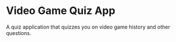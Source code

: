 # Video Game Quiz App

A quiz application that quizzes you on video game history and other questions.